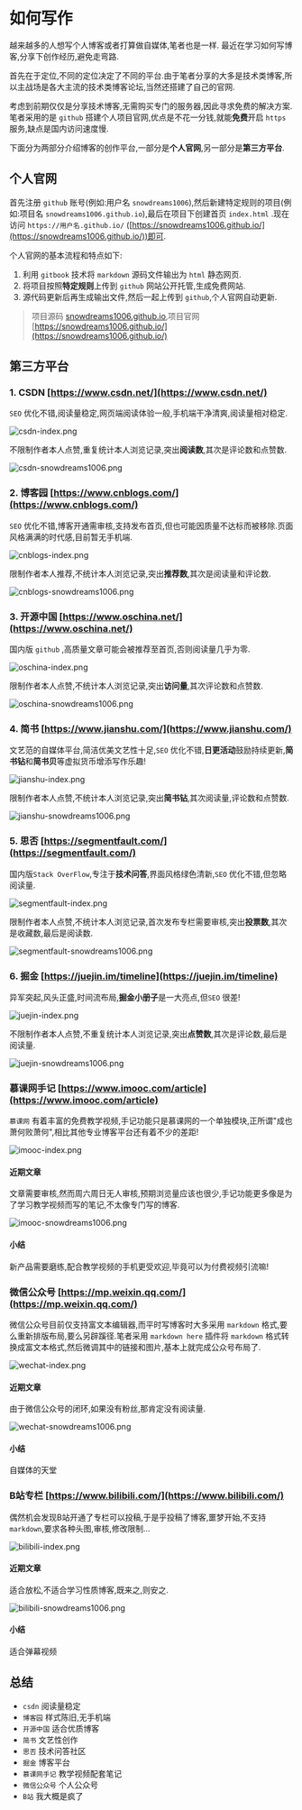 # 如何写作

越来越多的人想写个人博客或者打算做自媒体,笔者也是一样.
最近在学习如何写博客,分享下创作经历,避免走弯路.

首先在于定位,不同的定位决定了不同的平台.由于笔者分享的大多是技术类博客,所以主战场是各大主流的技术类博客论坛,当然还搭建了自己的官网.

考虑到前期仅仅是分享技术博客,无需购买专门的服务器,因此寻求免费的解决方案.
笔者采用的是 `github` 搭建个人项目官网,优点是不花一分钱,就能**免费**开启 `https` 服务,缺点是国内访问速度慢.

下面分为两部分介绍博客的创作平台,一部分是**个人官网**,另一部分是**第三方平台**.

## 个人官网

首先注册 `github` 账号(例如:用户名 `snowdreams1006`),然后新建特定规则的项目(例如:项目名 `snowdreams1006.github.io`),最后在项目下创建首页 `index.html` .现在访问 `https://用户名.github.io/`  ([https://snowdreams1006.github.io/](https://snowdreams1006.github.io/))即可.

个人官网的基本流程和特点如下:

1. 利用 `gitbook` 技术将 `markdown` 源码文件输出为 `html` 静态网页.
2. 将项目按照**特定规则**上传到 `github` 网站公开托管,生成免费网站.
3. 源代码更新后再生成输出文件,然后一起上传到 `github`,个人官网自动更新.

> 项目源码 [snowdreams1006.github.io](https://github.com/snowdreams1006/snowdreams1006.github.io),项目官网 [https://snowdreams1006.github.io/](https://snowdreams1006.github.io/)

## 第三方平台

### 1. CSDN [https://www.csdn.net/](https://www.csdn.net/)

`SEO` 优化不错,阅读量稳定,网页端阅读体验一般,手机端干净清爽,阅读量相对稳定.

![csdn-index.png](./images/csdn-index.png)

不限制作者本人点赞,重复统计本人浏览记录,突出**阅读数**,其次是评论数和点赞数.

![csdn-snowdreams1006.png](./images/csdn-snowdreams1006.png)

### 2. 博客园 [https://www.cnblogs.com/](https://www.cnblogs.com/)

`SEO` 优化不错,博客开通需审核,支持发布首页,但也可能因质量不达标而被移除.页面风格满满的时代感,目前暂无手机端.

![cnblogs-index.png](./images/cnblogs-index.png)

限制作者本人推荐,不统计本人浏览记录,突出**推荐数**,其次是阅读量和评论数.

![cnblogs-snowdreams1006.png](./images/cnblogs-snowdreams1006.png)

### 3. 开源中国 [https://www.oschina.net/](https://www.oschina.net/)

国内版 `github` ,高质量文章可能会被推荐至首页,否则阅读量几乎为零.

![oschina-index.png](./images/oschina-index.png)

限制作者本人点赞,不统计本人浏览记录,突出**访问量**,其次评论数和点赞数.

![oschina-snowdreams1006.png](./images/oschina-snowdreams1006.png)

### 4. 简书 [https://www.jianshu.com/](https://www.jianshu.com/)

文艺范的自媒体平台,简洁优美文艺性十足,`SEO` 优化不错,**日更活动**鼓励持续更新,**简书钻**和**简书贝**等虚拟货币增添写作乐趣!

![jianshu-index.png](./images/jianshu-index.png)

限制作者本人点赞,不统计本人浏览记录,突出**简书钻**,其次阅读量,评论数和点赞数.

![jianshu-snowdreams1006.png](./images/jianshu-snowdreams1006.png)

### 5. 思否 [https://segmentfault.com/](https://segmentfault.com/)

国内版`Stack OverFlow`,专注于**技术问答**,界面风格绿色清新,`SEO` 优化不错,但忽略阅读量.

![segmentfault-index.png](./images/segmentfault-index.png)

限制作者本人点赞,不统计本人浏览记录,首次发布专栏需要审核,突出**投票数**,其次是收藏数,最后是阅读数.

![segmentfault-snowdreams1006.png](./images/segmentfault-snowdreams1006.png)

### 6. 掘金 [https://juejin.im/timeline](https://juejin.im/timeline)

异军突起,风头正盛,时间流布局,**掘金小册子**是一大亮点,但`SEO` 很差!

![juejin-index.png](./images/juejin-index.png)

不限制作者本人点赞,不重复统计本人浏览记录,突出**点赞数**,其次是评论数,最后是阅读量.

![juejin-snowdreams1006.png](./images/juejin-snowdreams1006.png)

### 慕课网手记 [https://www.imooc.com/article](https://www.imooc.com/article)

`慕课网` 有着丰富的免费教学视频,手记功能只是慕课网的一个单独模块,正所谓"成也萧何败萧何",相比其他专业博客平台还有着不少的差距!

![imooc-index.png](./images/imooc-index.png)

#### 近期文章

文章需要审核,然而周六周日无人审核,预期浏览量应该也很少,手记功能更多像是为了学习教学视频而写的笔记,不太像专门写的博客.

![imooc-snowdreams1006.png](./images/imooc-snowdreams1006.png)

#### 小结

新产品需要磨练,配合教学视频的手机更受欢迎,毕竟可以为付费视频引流嘛!

### 微信公众号 [https://mp.weixin.qq.com/](https://mp.weixin.qq.com/)

微信公众号目前仅支持富文本编辑器,而平时写博客时大多采用 `markdown` 格式,要么重新排版布局,要么另辟蹊径.笔者采用 `markdown here` 插件将 `markdown` 格式转换成富文本格式,然后微调其中的链接和图片,基本上就完成公众号布局了.

![wechat-index.png](./images/wechat-index.png)

#### 近期文章

由于微信公众号的闭环,如果没有粉丝,那肯定没有阅读量.

![wechat-snowdreams1006.png](./images/wechat-snowdreams1006.png)

#### 小结

自媒体的天堂

### B站专栏 [https://www.bilibili.com/](https://www.bilibili.com/)

偶然机会发现B站开通了专栏可以投稿,于是乎投稿了博客,噩梦开始,不支持`markdown`,要求各种头图,审核,修改限制...

![bilibili-index.png](./images/bilibili-index.png)

#### 近期文章

适合放松,不适合学习性质博客,既来之,则安之.

![bilibili-snowdreams1006.png](./images/bilibili-snowdreams1006.png)

#### 小结

适合弹幕视频

## 总结

- `csdn` 阅读量稳定
- `博客园` 样式陈旧,无手机端
- `开源中国` 适合优质博客
- `简书` 文艺性创作
- `思否` 技术问答社区
- `掘金` 博客平台
- `慕课网手记` 教学视频配套笔记
- `微信公众号` 个人公众号
- `B站` 我大概是疯了



